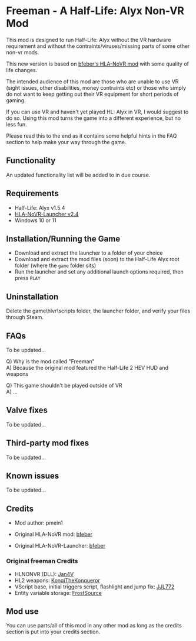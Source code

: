 # Freeman - A Half-Life: Alyx Non-VR Mod

This mod is designed to run Half-Life: Alyx without the VR hardware requirement and without the contraints/viruses/missing parts of some other non-vr mods.

This new version is based on [bfeber's HLA-NoVR mod](https://github.com/bfeber/HLA-NoVR) with some quality of life changes.

The intended audience of this mod are those who are unable to use VR (sight issues, other disabilities, money contraints etc) or those who simply do not want to keep getting out their VR equipment for short periods of gaming.

If you can use VR and haven't yet played HL: Alyx in VR, I would suggest to do so.  Using this mod turns the game into a different experience, but no less fun.

Please read this to the end as it contains some helpful hints in the FAQ section to help make your way through the game.

## Functionality

An updated functionality list will be added to in due course.

## Requirements

+ Half-Life: Alyx v1.5.4
+ [HLA-NoVR-Launcher v2.4](https://github.com/real-pmein1/freeman/releases/tag/L2.4)
+ Windows 10 or 11

## Installation/Running the Game

+ Download and extract the launcher to a folder of your choice
+ Download and extract the mod files (soon) to the Half-Life Alyx root folder (where the `game` folder sits)
+ Run the launcher and set any additional launch options required, then press `PLAY`

## Uninstallation

Delete the game\hlvr\scripts folder, the launcher folder, and verify your files through Steam.

## FAQs

To be updated...

Q) Why is the mod called "Freeman"  
A) Because the original mod featured the Half-Life 2 HEV HUD and weapons

Q) This game shouldn't be played outside of VR  
A) ...

## Valve fixes

To be updated...

## Third-party mod fixes

To be updated...

## Known issues

To be updated...

## Credits

+ Mod author: pmein1

+ Original HLA-NoVR mod: [bfeber](https://github.com/bfeber/HLA-NoVR)
+ Original HLA-NoVR-Launcher: [bfeber](https://github.com/bfeber/HLA-NoVR-Launcher)

### Original freeman Credits

+ HLNONVR (DLL): [Jan4V](https://github.com/Jan4V/hlnonvr)
+ HL2 weapons: [KonqiTheKonqueror](https://github.com/KonqiTheKonqueror/Source2-PFSK)
+ VScript base, initial triggers script, flashlight and jump fix: [JJL772](https://github.com/JJL772/half-life-alyx-scripts)
+ Entity variable storage: [FrostSource](https://github.com/FrostSource/hla_extravaganza)

## Mod use

You can use parts/all of this mod in any other mod as long as the credits section is put into your credits section.
